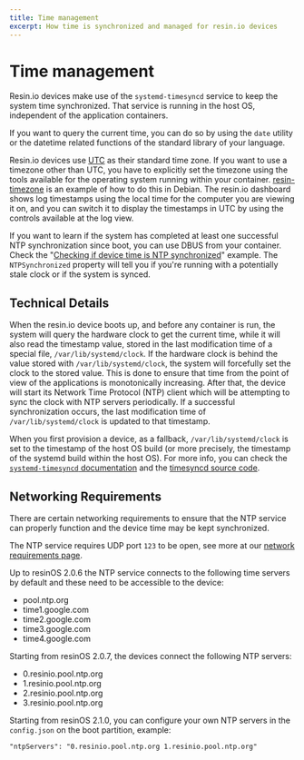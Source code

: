```yaml
---
title: Time management
excerpt: How time is synchronized and managed for resin.io devices
---
```

# Time management

Resin.io devices make use of the `systemd-timesyncd` service to keep the system time synchronized. That service is running in the host OS, independent of the application containers.

If you want to query the current time, you can do so by using the `date` utility or the datetime related functions of the standard library of your language.

Resin.io devices use [UTC](https://en.wikipedia.org/wiki/Coordinated_Universal_Time) as their standard time zone. If you want to use a timezone other than UTC, you have to explicitly set the timezone using the tools available for the operating system running within your container. [resin-timezone](https://github.com/resin-io-playground/resin-timezone) is an example of how to do this in Debian. The resin.io dashboard shows log timestamps using the local time for the computer you are viewing it on, and you can switch it to display the timestamps in UTC by using the controls available at the log view.

If you want to learn if the system has completed at least one successful NTP synchronization since boot, you can use DBUS from your container. Check the "[Checking if device time is NTP synchronized](/runtime/runtime/#checking-if-device-time-is-ntp-synchronized)" example. The `NTPSynchronized` property will tell you if you're running with a potentially stale clock or if the system is synced.

## Technical Details

When the resin.io device boots up, and before any container is run, the system will query the hardware clock to get the current time, while it will also read the timestamp value, stored in the last modification time of a special file, `/var/lib/systemd/clock`. If the hardware clock is behind the value stored with `/var/lib/systemd/clock`, the system will forcefully set the clock to the stored value. This is done to ensure that time from the point of view of the applications is monotonically increasing. After that, the device will start its Network Time Protocol (NTP) client which will be attempting to sync the clock with NTP servers periodically. If a successful synchronization occurs, the last modification time of `/var/lib/systemd/clock` is updated to that timestamp.

When you first provision a device, as a fallback, `/var/lib/systemd/clock` is set to the timestamp of the host OS build (or more precisely, the timestamp of the systemd build within the host OS). For more info, you can check the [`systemd-timesyncd` documentation](https://www.freedesktop.org/software/systemd/man/systemd-timesyncd.service.html) and the [timesyncd source code](https://github.com/systemd/systemd/blob/master/src/timesync/timesyncd.c).

## Networking Requirements

There are certain networking requirements to ensure that the NTP service can properly function and the device time may be kept synchronized.

The NTP service requires UDP port `123` to be open, see more at our [network requirements page](/deployment/network/2.0.0/#network-requirements).

Up to resinOS 2.0.6 the NTP service connects to the following time servers by default and these need to be accessible to the device:

* pool.ntp.org
* time1.google.com
* time2.google.com
* time3.google.com
* time4.google.com

Starting from resinOS 2.0.7, the devices connect the following NTP servers:

* 0.resinio.pool.ntp.org
* 1.resinio.pool.ntp.org
* 2.resinio.pool.ntp.org
* 3.resinio.pool.ntp.org

Starting from resinOS 2.1.0, you can configure your own NTP servers in the `config.json` on the boot partition, example:

```
"ntpServers": "0.resinio.pool.ntp.org 1.resinio.pool.ntp.org"
```
